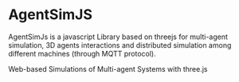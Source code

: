 # AgentSimJS
AgentSimJs is a javascript Library based on threejs for multi-agent simulation, 3D agents interactions and distributed simulation among different machines (through MQTT protocol).

Web-based Simulations of Multi-agent Systems with three.js
